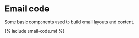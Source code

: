 # Email code

Some basic components used to build email layouts and content.

{% include email-code.md %}
